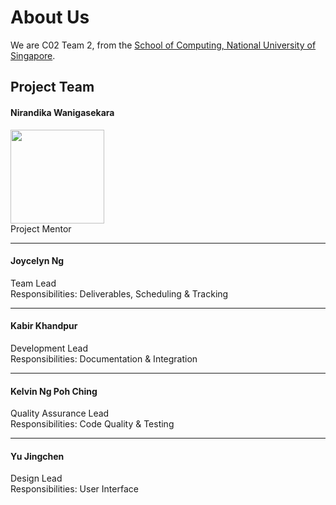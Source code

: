 # About Us

We are C02 Team 2, from the [School of Computing, National University of Singapore](http://www.comp.nus.edu.sg).

## Project Team

#### Nirandika Wanigasekara <br>
<img src="https://lh4.googleusercontent.com/Ri7AdNgaXprtx-UlCIPPy9DStUkP59zjxY6gjpVPoPrqypnIqKj-NK7Ei2FNJYVB-GKb9UunMQHuq7_KTfB5Fysp66ai62dOROdfRdDyKWuM_5vtkitNpE_fZz81TKXeLw" width="150"> <br>
Project Mentor

-----

#### Joycelyn Ng <br>
Team Lead <br>
Responsibilities: Deliverables, Scheduling & Tracking

-----

#### Kabir Khandpur <br>
Development Lead <br>
Responsibilities: Documentation & Integration

-----

#### Kelvin Ng Poh Ching <br>
Quality Assurance Lead <br>
Responsibilities: Code Quality & Testing

-----

#### Yu Jingchen <br>
Design Lead <br>
Responsibilities: User Interface
